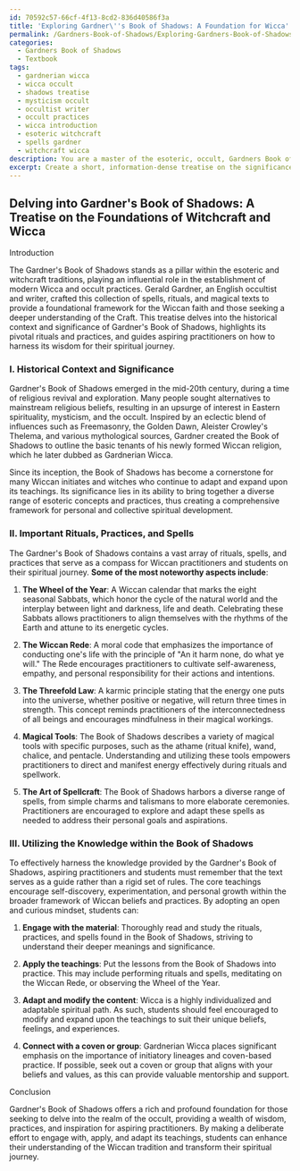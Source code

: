 ```yaml
---
id: 70592c57-66cf-4f13-8cd2-836d40586f3a
title: 'Exploring Gardner\''s Book of Shadows: A Foundation for Wicca'
permalink: /Gardners-Book-of-Shadows/Exploring-Gardners-Book-of-Shadows-A-Foundation-for-Wicca/
categories:
  - Gardners Book of Shadows
  - Textbook
tags:
  - gardnerian wicca
  - wicca occult
  - shadows treatise
  - mysticism occult
  - occultist writer
  - occult practices
  - wicca introduction
  - esoteric witchcraft
  - spells gardner
  - witchcraft wicca
description: You are a master of the esoteric, occult, Gardners Book of Shadows and education, you have written many textbooks on the subject in ways that provide students with rich and deep understanding of the subject. You are being asked to write textbook-like sections on a topic and you do it with full context, explainability, and reliability in accuracy to the true facts of the topic at hand, in a textbook style that a student would easily be able to learn from, in a rich, engaging, and contextual way. Always include relevant context (such as formulas and history), related concepts, and in a way that someone can gain deep insights from.
excerpt: Create a short, information-dense treatise on the significance and usage of Gardner's Book of Shadows for those seeking to delve into the realm of the occult. Include insights on its historical context, a description of important rituals, practices, and spells found within, and explain how a student can effectively utilize the knowledge provided in the book to enhance their understanding of witchcraft and Wiccan traditions.
---
```


## Delving into Gardner's Book of Shadows: A Treatise on the Foundations of Witchcraft and Wicca

Introduction

The Gardner's Book of Shadows stands as a pillar within the esoteric and witchcraft traditions, playing an influential role in the establishment of modern Wicca and occult practices. Gerald Gardner, an English occultist and writer, crafted this collection of spells, rituals, and magical texts to provide a foundational framework for the Wiccan faith and those seeking a deeper understanding of the Craft. This treatise delves into the historical context and significance of Gardner's Book of Shadows, highlights its pivotal rituals and practices, and guides aspiring practitioners on how to harness its wisdom for their spiritual journey.

### I. Historical Context and Significance

Gardner's Book of Shadows emerged in the mid-20th century, during a time of religious revival and exploration. Many people sought alternatives to mainstream religious beliefs, resulting in an upsurge of interest in Eastern spirituality, mysticism, and the occult. Inspired by an eclectic blend of influences such as Freemasonry, the Golden Dawn, Aleister Crowley's Thelema, and various mythological sources, Gardner created the Book of Shadows to outline the basic tenants of his newly formed Wiccan religion, which he later dubbed as Gardnerian Wicca.

Since its inception, the Book of Shadows has become a cornerstone for many Wiccan initiates and witches who continue to adapt and expand upon its teachings. Its significance lies in its ability to bring together a diverse range of esoteric concepts and practices, thus creating a comprehensive framework for personal and collective spiritual development.

### II. Important Rituals, Practices, and Spells

The Gardner's Book of Shadows contains a vast array of rituals, spells, and practices that serve as a compass for Wiccan practitioners and students on their spiritual journey. **Some of the most noteworthy aspects include**:

1. **The Wheel of the Year**: A Wiccan calendar that marks the eight seasonal Sabbats, which honor the cycle of the natural world and the interplay between light and darkness, life and death. Celebrating these Sabbats allows practitioners to align themselves with the rhythms of the Earth and attune to its energetic cycles.

2. **The Wiccan Rede**: A moral code that emphasizes the importance of conducting one's life with the principle of "An it harm none, do what ye will." The Rede encourages practitioners to cultivate self-awareness, empathy, and personal responsibility for their actions and intentions.

3. **The Threefold Law**: A karmic principle stating that the energy one puts into the universe, whether positive or negative, will return three times in strength. This concept reminds practitioners of the interconnectedness of all beings and encourages mindfulness in their magical workings.

4. **Magical Tools**: The Book of Shadows describes a variety of magical tools with specific purposes, such as the athame (ritual knife), wand, chalice, and pentacle. Understanding and utilizing these tools empowers practitioners to direct and manifest energy effectively during rituals and spellwork.

5. **The Art of Spellcraft**: The Book of Shadows harbors a diverse range of spells, from simple charms and talismans to more elaborate ceremonies. Practitioners are encouraged to explore and adapt these spells as needed to address their personal goals and aspirations.

### III. Utilizing the Knowledge within the Book of Shadows

To effectively harness the knowledge provided by the Gardner's Book of Shadows, aspiring practitioners and students must remember that the text serves as a guide rather than a rigid set of rules. The core teachings encourage self-discovery, experimentation, and personal growth within the broader framework of Wiccan beliefs and practices. By adopting an open and curious mindset, students can:

1. **Engage with the material**: Thoroughly read and study the rituals, practices, and spells found in the Book of Shadows, striving to understand their deeper meanings and significance.

2. **Apply the teachings**: Put the lessons from the Book of Shadows into practice. This may include performing rituals and spells, meditating on the Wiccan Rede, or observing the Wheel of the Year.

3. **Adapt and modify the content**: Wicca is a highly individualized and adaptable spiritual path. As such, students should feel encouraged to modify and expand upon the teachings to suit their unique beliefs, feelings, and experiences.

4. **Connect with a coven or group**: Gardnerian Wicca places significant emphasis on the importance of initiatory lineages and coven-based practice. If possible, seek out a coven or group that aligns with your beliefs and values, as this can provide valuable mentorship and support.

Conclusion

Gardner's Book of Shadows offers a rich and profound foundation for those seeking to delve into the realm of the occult, providing a wealth of wisdom, practices, and inspiration for aspiring practitioners. By making a deliberate effort to engage with, apply, and adapt its teachings, students can enhance their understanding of the Wiccan tradition and transform their spiritual journey.
